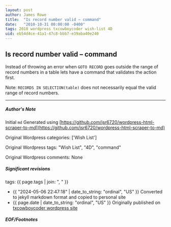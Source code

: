 ```yaml
---
layout: post
author: James Rowe
title:  "Is record number valid – command"
date:   "2010-10-31 00:00:00 -0400"
tags: 2010 wordpress txcowboycoder wish-list 4D
uid: eb54d4ce-41a1-47c8-bbb7-e39aba40e240
---
```



## Is record number valid – command


Instead of throwing an error when `GOTO RECORD` goes outside the range of record numbers in a table lets have a command that validates the action first.


Note: `RECORDS IN SELECTION(table)` does not necessarily equal the valid range of record numbers.




---

##### Author's Note

Initial `md` Generated using [https://github.com/jsr6720/wordpress-html-scraper-to-md](https://github.com/jsr6720/wordpress-html-scraper-to-md)

Original Wordpress categories: ['Wish List']

Original Wordpress tags: "Wish List", "4D", "command"

Original Wordpress comments: None

##### Significant revisions

tags: {{ page.tags | join: ", " }} <!-- todo move this somewhere -->

- {{ "2024-05-06 22:47:18" | date_to_string: "ordinal", "US" }} Converted to jekyll markdown format and copied to personal site
- {{ page.date | date_to_string: "ordinal", "US" }} Originally published on [txcowboycoder wordpress site](https://txcowboycoder.wordpress.com/2010/10/31/is-record-number-valid/)

##### EOF/Footnotes


